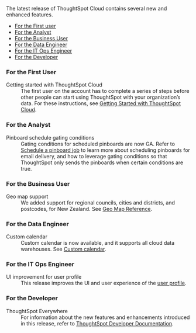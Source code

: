 The latest release of ThoughtSpot Cloud contains several new and enhanced features.

<ul>
<li><a href="{{ site.baseurl }}#october-cloud-2021-first">For the First user</a></li>
<li><a href="{{ site.baseurl }}#october-cloud-2021-analyst">For the Analyst</a></li>
<li><a href="{{ site.baseurl }}#october-cloud-2021-business-user">For the Business User</a></li>
<li><a href="{{ site.baseurl }}#october-cloud-2021-data-engineer">For the Data Engineer</a></li>
<li><a href="{{ site.baseurl }}#october-cloud-2021-it-ops-engineer">For the IT Ops Engineer</a></li>
<li><a href="{{ site.baseurl }}#october-cloud-2021-developer">For the Developer</a></li>
</ul>

<h3><a id="october-cloud-2021-first"></a>For the First User</h3>

<dl>
<dlentry id="getting-started">
<dt>Getting started with ThoughtSpot Cloud</dt>
<dd>The first user on the account has to complete a series of steps before other people can start using ThoughtSpot with your organization’s data. For these instructions, see <a href="{{ site.baseurl }}/admin/ts-cloud/ts-cloud-getting-started.html">Getting Started with ThoughtSpot Cloud</a>.
</dd>
</dlentry>
</dl>

<h3><a id="october-cloud-2021-analyst"></a>For the Analyst</h3>

<dl>
<dlentry id="pinboard-gating-conditions">
<dt>Pinboard schedule gating conditions</dt>
<dd>Gating conditions for scheduled pinboards are now GA. Refer to <a href="{{ site.baseurl }}/admin/manage-jobs/schedule-a-pinboard-job.html">Schedule a pinboard job</a> to learn more about scheduling pinboards for email delivery, and how to leverage gating conditions so that ThoughtSpot only sends the pinboards when certain conditions are true.</dd>
</dlentry>

</dl>

<h3><a id="october-cloud-2021-business-user"></a>For the Business User</h3>

<dl>
<dlentry id="geomaps-new-zealand">
<dt>Geo map support</dt>
<dd>We added support for regional councils, cities and districts, and postcodes, for New Zealand. See <a href="{{ site.baseurl }}/reference/geomap-reference.html">Geo Map Reference</a>.</dd>
</dlentry>

</dl>

<h3><a id="october-cloud-2021-data-engineer"></a>For the Data Engineer</h3>
<dl>
<dlentry id="connections-custom-calendar">
<dt>Custom calendar</dt>
<dd>Custom calendar is now available, and it supports all cloud data warehouses. See <a href="{{ site.baseurl }}/admin/ts-cloud/ts-cloud-embrace-cust-cal.html">Custom calendar</a>.</dd>
</dlentry>
</dl>

<h3><a id="october-cloud-2021-it-ops-engineer"></a>For the IT Ops Engineer</h3>

<dl>
<dlentry id="profile-ui">
<dt>UI improvement for user profile</dt>
<dd>This release improves the UI and user experience of the <a href="{{ site.baseurl }}/end-user/introduction/about-user.html">user profile</a>.</dd>
</dlentry>

</dl>

<h3><a id="october-cloud-2021-developer"></a>For the Developer</h3>

<dl>
<dt>ThoughtSpot Everywhere</dt>
<dd>
For information about the new features and enhancements introduced in this release, refer to <a href="https://developers.thoughtspot.com/docs/?pageid=whats-new" target="_blank">ThoughtSpot Developer Documentation</a>. </dd>
</dl>
